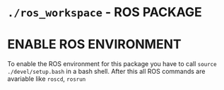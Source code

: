 # `./ros_workspace` - ROS PACKAGE




# ENABLE ROS ENVIRONMENT
To enable the ROS environment for this package you have to call `source ./devel/setup.bash` in a bash shell.
After this all ROS commands are avariable like `roscd`, `rosrun`
